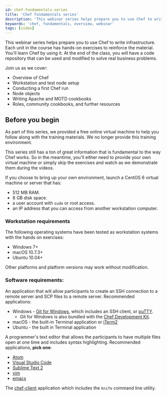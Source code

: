 ```yaml
---
id: chef-fundamentals-series
title: 'Chef fundamentals series'
description: 'This webinar series helps prepare you to use Chef to write infrastructure.'
keywords: 'chef, fundamentals, overview, webinar'
tags: [video]
---
```

This webinar series helps prepare you to use Chef to write infrastructure. Each unit in the course has hands-on exercises to reinforce the material. You'll learn Chef by using it. At the end of the class, you will have a code repository that can be used and modified to solve real business problems.

Join us as we cover:

- Overview of Chef
- Workstation and test node setup
- Conducting a first Chef run
- Node objects
- Writing Apache and MOTD cookbooks
- Roles, community cookbooks, and further resources

## Before you begin

As part of this series, we provided a free online virtual machine to help you follow along with the training materials. We no longer provide this training environment.

This series still has a ton of great information that is fundamental to the way Chef works. So in the meantime, you'll either need to provide your own virtual machine or simply skip the exercises and watch as we demonstrate them during the videos.

If you choose to bring up your own environment, launch a CentOS 6 virtual machine or server that has:

* 512 MB RAM.
* 8 GB disk space.
* a user account with `sudo` or root access.
* an IP address that you can access from another workstation computer.

### Workstation requirements

The following operating systems have been tested as workstation systems with the hands on exercises:

- Windows 7+
- macOS 10.7.3+
- Ubuntu 10.04+

Other platforms and platform versions may work without modification.

### Software requirements:

An application that will allow participants to create an SSH connection to a remote server and SCP files to a remote server.  Recommended applications:

- Windows - [Git for Windows](https://git-scm.com/download/win), which includes an SSH client, or [puTTY][puTTY].
  - Git for Windows is also bundled with the [Chef Development Kit](https://downloads.chef.io/chefdk).
- macOS - the built-in Terminal application or [iTerm2][iTerm2]
- Ubuntu - the built in Terminal application

A programmer's text editor that allows the participants to have multiple files open at one time and includes syntax highlighting.  Recommended applications, **pick one**:

- [Atom](https://atom.io/)
- [Visual Studio Code](https://code.visualstudio.com/)
- [Sublime Text 2][sublime-text-2]
- [vim][vim]
- [emacs][emacs]

The [chef-client][omnibus-installer] application which includes the `knife` command line utility.

[puTTY]: http://www.chiark.greenend.org.uk/~sgtatham/putty/download.html
[iTerm2]: http://www.iterm2.com/#/section/home
[sublime-text-2]: http://www.sublimetext.com/
[vim]: http://www.vim.org/
[emacs]: http://www.gnu.org/software/emacs/
[omnibus-installer]: https://downloads.chef.io/chef-client/
